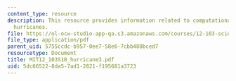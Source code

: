 ```yaml
---
content_type: resource
description: This resource provides information related to computational models of
  hurricanes.
file: https://ol-ocw-studio-app-qa.s3.amazonaws.com/courses/12-103-science-and-policy-of-natural-hazards-spring-2010/5dc665228da57ad12821f195681a3723_MIT12_103S10_hurricane3.pdf
file_type: application/pdf
parent_uid: 5755ccdc-b957-0ee7-58e6-7cbb488bced7
resourcetype: Document
title: MIT12_103S10_hurricane3.pdf
uid: 5dc66522-8da5-7ad1-2821-f195681a3723
---
```

